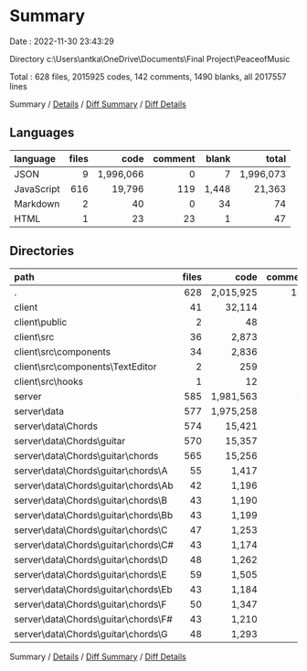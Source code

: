 # Summary

Date : 2022-11-30 23:43:29

Directory c:\\Users\\antka\\OneDrive\\Documents\\Final Project\\PeaceofMusic

Total : 628 files,  2015925 codes, 142 comments, 1490 blanks, all 2017557 lines

Summary / [Details](details.md) / [Diff Summary](diff.md) / [Diff Details](diff-details.md)

## Languages
| language | files | code | comment | blank | total |
| :--- | ---: | ---: | ---: | ---: | ---: |
| JSON | 9 | 1,996,066 | 0 | 7 | 1,996,073 |
| JavaScript | 616 | 19,796 | 119 | 1,448 | 21,363 |
| Markdown | 2 | 40 | 0 | 34 | 74 |
| HTML | 1 | 23 | 23 | 1 | 47 |

## Directories
| path | files | code | comment | blank | total |
| :--- | ---: | ---: | ---: | ---: | ---: |
| . | 628 | 2,015,925 | 142 | 1,490 | 2,017,557 |
| client | 41 | 32,114 | 95 | 741 | 32,950 |
| client\\public | 2 | 48 | 23 | 2 | 73 |
| client\\src | 36 | 2,873 | 72 | 704 | 3,649 |
| client\\src\\components | 34 | 2,836 | 72 | 695 | 3,603 |
| client\\src\\components\\TextEditor | 2 | 259 | 0 | 13 | 272 |
| client\\src\\hooks | 1 | 12 | 0 | 6 | 18 |
| server | 585 | 1,981,563 | 47 | 747 | 1,982,357 |
| server\\data | 577 | 1,975,258 | 0 | 589 | 1,975,847 |
| server\\data\\Chords | 574 | 15,421 | 0 | 586 | 16,007 |
| server\\data\\Chords\\guitar | 570 | 15,357 | 0 | 584 | 15,941 |
| server\\data\\Chords\\guitar\\chords | 565 | 15,256 | 0 | 578 | 15,834 |
| server\\data\\Chords\\guitar\\chords\\A | 55 | 1,417 | 0 | 56 | 1,473 |
| server\\data\\Chords\\guitar\\chords\\Ab | 42 | 1,196 | 0 | 43 | 1,239 |
| server\\data\\Chords\\guitar\\chords\\B | 43 | 1,190 | 0 | 44 | 1,234 |
| server\\data\\Chords\\guitar\\chords\\Bb | 43 | 1,199 | 0 | 44 | 1,243 |
| server\\data\\Chords\\guitar\\chords\\C | 47 | 1,253 | 0 | 48 | 1,301 |
| server\\data\\Chords\\guitar\\chords\\C# | 43 | 1,174 | 0 | 44 | 1,218 |
| server\\data\\Chords\\guitar\\chords\\D | 48 | 1,262 | 0 | 49 | 1,311 |
| server\\data\\Chords\\guitar\\chords\\E | 59 | 1,505 | 0 | 60 | 1,565 |
| server\\data\\Chords\\guitar\\chords\\Eb | 43 | 1,184 | 0 | 44 | 1,228 |
| server\\data\\Chords\\guitar\\chords\\F | 50 | 1,347 | 0 | 51 | 1,398 |
| server\\data\\Chords\\guitar\\chords\\F# | 43 | 1,210 | 0 | 44 | 1,254 |
| server\\data\\Chords\\guitar\\chords\\G | 48 | 1,293 | 0 | 49 | 1,342 |

Summary / [Details](details.md) / [Diff Summary](diff.md) / [Diff Details](diff-details.md)